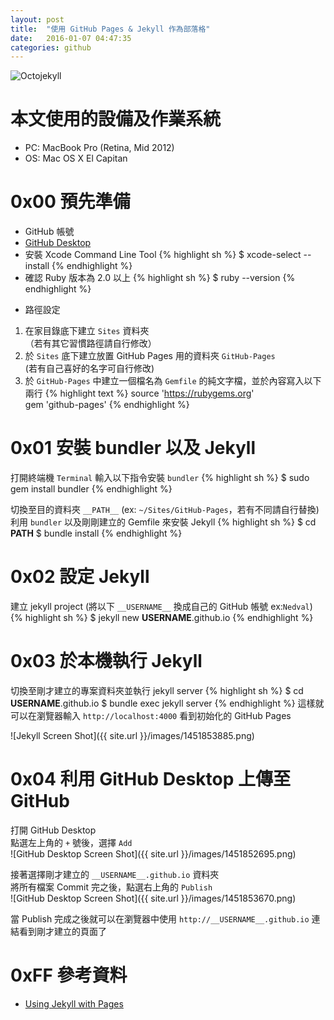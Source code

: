 ```yaml
---
layout: post
title:  "使用 GitHub Pages & Jekyll 作為部落格"
date:   2016-01-07 04:47:35
categories: github
---
```


![Octojekyll](https://jekyllrb.com/img/octojekyll.png)

# 本文使用的設備及作業系統 #
- PC: MacBook Pro (Retina, Mid 2012)
- OS: Mac OS X El Capitan

# 0x00 預先準備 #
- GitHub 帳號
- [GitHub Desktop](https://desktop.github.com)
- 安裝 Xcode Command Line Tool
{% highlight sh %}
$ xcode-select --install
{% endhighlight %}
- 確認 Ruby 版本為 2.0 以上
{% highlight sh %}
$ ruby --version
{% endhighlight %}
+ 路徑設定
1. 在家目錄底下建立 `Sites` 資料夾  
（若有其它習慣路徑請自行修改）
2. 於 `Sites` 底下建立放置 GitHub Pages 用的資料夾 `GitHub-Pages`  
 (若有自己喜好的名字可自行修改)
3. 於 `GitHub-Pages` 中建立一個檔名為 `Gemfile` 的純文字檔，並於內容寫入以下兩行
{% highlight text %}
source 'https://rubygems.org'  
gem 'github-pages'
{% endhighlight %}

# 0x01 安裝 bundler 以及 Jekyll #
打開終端機 `Terminal` 輸入以下指令安裝 `bundler`
{% highlight sh %}
$ sudo gem install bundler
{% endhighlight %}

切換至目的資料夾 `__PATH__` (ex: `~/Sites/GitHub-Pages`，若有不同請自行替換)  
利用 `bundler` 以及剛剛建立的 Gemfile 來安裝 Jekyll
{% highlight sh %}
$ cd __PATH__
$ bundle install
{% endhighlight %}

# 0x02 設定 Jekyll #
建立 jekyll project (將以下 `__USERNAME__` 換成自己的 GitHub 帳號 ex:`Nedval`)
{% highlight sh %}
$ jekyll new __USERNAME__.github.io
{% endhighlight %}

# 0x03 於本機執行 Jekyll #
切換至剛才建立的專案資料夾並執行 jekyll server
{% highlight sh %}
$ cd __USERNAME__.github.io
$ bundle exec jekyll server
{% endhighlight %}
這樣就可以在瀏覽器輸入 `http://localhost:4000` 看到初始化的 GitHub Pages

![Jekyll Screen Shot]({{ site.url }}/images/1451853885.png)

# 0x04 利用 GitHub Desktop 上傳至 GitHub #  
打開 GitHub Desktop  
點選左上角的 `+` 號後，選擇 `Add`  
![GitHub Desktop Screen Shot]({{ site.url }}/images/1451852695.png)

接著選擇剛才建立的 `__USERNAME__.github.io` 資料夾  
將所有檔案 Commit 完之後，點選右上角的 `Publish`  
![GitHub Desktop Screen Shot]({{ site.url }}/images/1451853670.png)

當 Publish 完成之後就可以在瀏覽器中使用 `http://__USERNAME__.github.io` 連結看到剛才建立的頁面了

# 0xFF 參考資料 #
- [Using Jekyll with Pages](https://help.github.com/articles/using-jekyll-with-pages/)
